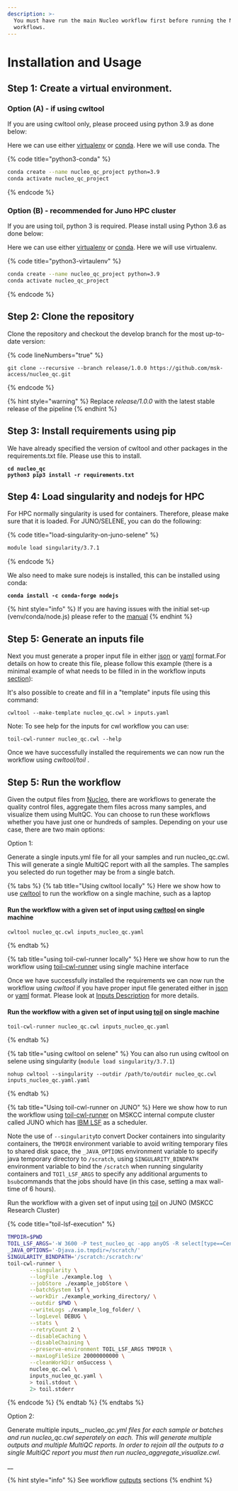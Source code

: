 ```yaml
---
description: >-
  You must have run the main Nucleo workflow first before running the Nucleo QC
  workflows.
---
```


# Installation and Usage

## Step 1: Create a virtual environment. <a href="#step-1-create-a-virtual-environment." id="step-1-create-a-virtual-environment."></a>

### **Option (A) - if using cwltool**

If you are using cwltool only, please proceed using python 3.9 as done below:

Here we can use either [virtualenv](https://virtualenv.pypa.io/) or [conda](https://docs.conda.io/en/latest/). Here we will use conda. The

{% code title="python3-conda" %}
```bash
conda create --name nucleo_qc_project python=3.9
conda activate nucleo_qc_project
```
{% endcode %}

### Option (B) - recommended for Juno HPC cluster

If you are using toil, python 3 is required. Please install using Python 3.6 as done below:

Here we can use either [virtualenv](https://virtualenv.pypa.io/) or [conda](https://docs.conda.io/en/latest/). Here we will use virtualenv.

{% code title="python3-virtaulenv" %}
```bash
conda create --name nucleo_qc_project python=3.9
conda activate nucleo_qc_project
```
{% endcode %}

## Step 2: Clone the repository

Clone the repository and checkout the develop branch for the most up-to-date version:

{% code lineNumbers="true" %}
```
git clone --recursive --branch release/1.0.0 https://github.com/msk-access/nucleo_qc.git
```
{% endcode %}

{% hint style="warning" %}
Replace _release/1.0.0_ with the latest stable release of the pipeline
{% endhint %}

## Step 3: Install requirements using pip <a href="#step-3-install-requirements-using-pip" id="step-3-install-requirements-using-pip"></a>

We have already specified the version of cwltool and other packages in the requirements.txt file. Please use this to install.

<pre class="language-bash" data-title="installing_python_packages"><code class="lang-bash"><strong>cd nucleo_qc
</strong><strong>python3 pip3 install -r requirements.txt</strong></code></pre>

## Step 4: Load singularity and nodejs for HPC

For HPC normally singularity is used for containers. Therefore, please make sure that it is loaded. For JUNO/SELENE, you can do the following:

{% code title="load-singularity-on-juno-selene" %}
```bash
module load singularity/3.7.1
```
{% endcode %}

We also need to make sure nodejs is installed, this can be installed using conda:

<pre class="language-shell" data-title="conda-install-nodejs"><code class="lang-shell"><strong>conda install -c conda-forge nodejs</strong></code></pre>

{% hint style="info" %}
If you are having issues with the initial set-up (venv/conda/node.js) please refer to the [manual](https://app.gitbook.com/s/-MXY9KcVjrKoEWe0OQVs/common-operations/initial-setup)
{% endhint %}

## Step 5: Generate an inputs file <a href="#step-4-generate-an-inputs-file" id="step-4-generate-an-inputs-file"></a>

Next you must generate a proper input file in either [json](https://www.json.org/) or [yaml](https://yaml.org/) format.For details on how to create this file, please follow this example (there is a minimal example of what needs to be filled in in the workflow inputs [section](workflow-inputs.md)):​

It's also possible to create and fill in a "template" inputs file using this command:

```
cwltool --make-template nucleo_qc.cwl > inputs.yaml
```

Note: To see help for the inputs for cwl workflow you can use:&#x20;

```
toil-cwl-runner nucleo_qc.cwl --help
```

Once we have successfully installed the requirements we can now run the workflow using _cwltool/toil_ .

## Step 5: Run the workflow <a href="#step-5-run-the-workflow" id="step-5-run-the-workflow"></a>

Given the output files from [Nucleo](https://github.com/msk-access/nucleo), there are workflows to generate the quality control files, aggregate them files across many samples, and visualize them using MultQC. You can choose to run these workflows whether you have just one or hundreds of samples. Depending on your use case, there are two main options:

Option 1:

Generate a single inputs.yml file for all your samples and run nucleo\_qc.cwl. This will generate a single MultiQC report with all the samples. The samples you selected do run together may be from a single batch.

{% tabs %}
{% tab title="Using cwltool locally" %}
Here we show how to use [cwltool](https://github.com/common-workflow-language/cwltool) to run the workflow on a single machine, such as a laptop

#### Run the workflow with a given set of input using [cwltool](https://github.com/common-workflow-language/cwltool) on single machine

```
cwltool nucleo_qc.cwl inputs_nucleo_qc.yaml
```
{% endtab %}

{% tab title="using toil-cwl-runner locally" %}
Here we show how to run the workflow using [toil-cwl-runner](https://toil.readthedocs.io/en/latest/running/introduction.html) using single machine interface

Once we have successfully installed the requirements we can now run the workflow using _cwltool_ if you have proper input file generated either in [json](https://www.json.org/) or [yaml](https://yaml.org/) format. Please look at [Inputs Description](broken-reference) for more details.

#### Run the workflow with a given set of input using [toil](https://toil.readthedocs.io/en/latest/running/introduction.html) on single machine

```
toil-cwl-runner nucleo_qc.cwl inputs_nucleo_qc.yaml
```
{% endtab %}

{% tab title="using cwltool on selene" %}
You can also run using cwltool on selene using singularity (`module load singularity/3.7.1`)

```
nohup cwltool --singularity --outdir /path/to/outdir nucleo_qc.cwl inputs_nucleo_qc.yaml.yaml
```
{% endtab %}

{% tab title="Using toil-cwl-runner on JUNO" %}
Here we show how to run the workflow using [toil-cwl-runner](https://toil.readthedocs.io/en/latest/running/introduction.html) on MSKCC internal compute cluster called JUNO which has [IBM LSF](https://www.ibm.com/support/knowledgecenter/en/SSETD4/product\_welcome\_platform\_lsf.html) as a scheduler.

Note the use of `--singularity`to convert Docker containers into singularity containers, the `TMPDIR` environment variable to avoid writing temporary files to shared disk space, the `_JAVA_OPTIONS` environment variable to specify java temporary directory to `/scratch`, using `SINGULARITY_BINDPATH` environment variable to bind the `/scratch` when running singularity containers and `TOIl_LSF_ARGS` to specify any additional arguments to `bsub`commands that the jobs should have (in this case, setting a max wall-time of 6 hours).

Run the workflow with a given set of input using [toil](https://toil.readthedocs.io/en/latest/running/introduction.html) on JUNO (MSKCC Research Cluster)

{% code title="toil-lsf-execution" %}
```bash
TMPDIR=$PWD
TOIL_LSF_ARGS='-W 3600 -P test_nucleo_qc -app anyOS -R select[type==CentOS7]'
_JAVA_OPTIONS='-Djava.io.tmpdir=/scratch/'
SINGULARITY_BINDPATH='/scratch:/scratch:rw'
toil-cwl-runner \
       --singularity \
       --logFile ./example.log  \
       --jobStore ./example_jobStore \
       --batchSystem lsf \
       --workDir ./example_working_directory/ \
       --outdir $PWD \
       --writeLogs ./example_log_folder/ \
       --logLevel DEBUG \
       --stats \
       --retryCount 2 \
       --disableCaching \
       --disableChaining \
       --preserve-environment TOIL_LSF_ARGS TMPDIR \
       --maxLogFileSize 20000000000 \
       --cleanWorkDir onSuccess \
       nucleo_qc.cwl \
       inputs_nucleo_qc.yaml \
       > toil.stdout \
       2> toil.stderr 
```
{% endcode %}
{% endtab %}
{% endtabs %}

Option 2:

Generate multiple inputs\__nucleo\__qc.yml files for each sample or batches and run nucleo_qc.cwl seperately on each. This will generate multiple outputs and multiple MultiQC reports. In order to rejoin all the outputs to a single MultiQC report you must then run nucleo\_aggregate\_visualize.cwl._

__

{% hint style="info" %}
See workflow [outputs](workflow-outputs/) sections
{% endhint %}

